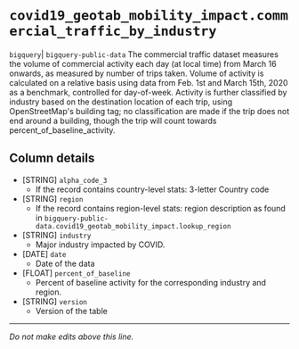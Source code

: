 # `covid19_geotab_mobility_impact.commercial_traffic_by_industry`
`bigquery`| `bigquery-public-data`
The commercial traffic dataset measures the volume of commercial activity each day (at local time) from March 16 onwards, as measured by number of trips taken. Volume of activity is calculated on a relative basis using data from Feb. 1st and March 15th, 2020 as a benchmark, controlled for day-of-week. Activity is further classified by industry based on the destination location of each trip, using OpenStreetMap's building tag; no classification are made if the trip does not end around a building, though the trip will count towards percent_of_baseline_activity.

## Column details
* [STRING]    `alpha_code_3`
  - If the record contains country-level stats: 3-letter Country code
* [STRING]    `region`
  - If the record contains region-level stats: region description as found in `bigquery-public-data.covid19_geotab_mobility_impact.lookup_region`
* [STRING]    `industry`
  - Major industry impacted by COVID.
* [DATE]      `date`
  - Date of the data
* [FLOAT]     `percent_of_baseline`
  - Percent of baseline activity for the corresponding industry and region.
* [STRING]    `version`
  - Version of the table

-------------------------------------------------------------------------------
*Do not make edits above this line.*
